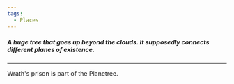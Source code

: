 ```yaml
---
tags:
  - Places
---
```

##### A huge tree that goes up beyond the clouds. It supposedly connects different planes of existence.
---

Wrath's prison is part of the Planetree.